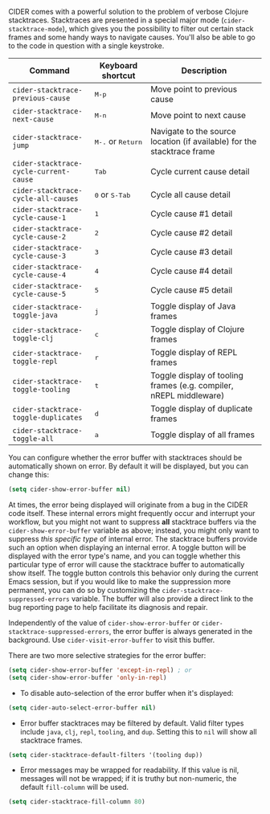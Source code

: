 CIDER comes with a powerful solution to the problem of verbose Clojure
stacktraces.  Stacktraces are presented in a special major mode
(`cider-stacktrace-mode`), which gives you the possibility to filter out certain
stack frames and some handy ways to navigate causes.  You'll also be able to go
to the code in question with a single keystroke.

Command                                | Keyboard shortcut                   | Description
---------------------------------------|-------------------------------------|--------------
`cider-stacktrace-previous-cause`      |<kbd>M-p</kbd>                       | Move point to previous cause
`cider-stacktrace-next-cause`          |<kbd>M-n</kbd>                       | Move point to next cause
`cider-stacktrace-jump`                |<kbd>M-.</kbd> or <kbd>Return</kbd>  | Navigate to the source location (if available) for the stacktrace frame
`cider-stacktrace-cycle-current-cause` |<kbd>Tab</kbd>                       | Cycle current cause detail
`cider-stacktrace-cycle-all-causes`    |<kbd>0</kbd> or <kbd>S-Tab</kbd>     | Cycle all cause detail
`cider-stacktrace-cycle-cause-1`       |<kbd>1</kbd>                         | Cycle cause #1 detail
`cider-stacktrace-cycle-cause-2`       |<kbd>2</kbd>                         | Cycle cause #2 detail
`cider-stacktrace-cycle-cause-3`       |<kbd>3</kbd>                         | Cycle cause #3 detail
`cider-stacktrace-cycle-cause-4`       |<kbd>4</kbd>                         | Cycle cause #4 detail
`cider-stacktrace-cycle-cause-5`       |<kbd>5</kbd>                         | Cycle cause #5 detail
`cider-stacktrace-toggle-java`         |<kbd>j</kbd>                         | Toggle display of Java frames
`cider-stacktrace-toggle-clj`          |<kbd>c</kbd>                         | Toggle display of Clojure frames
`cider-stacktrace-toggle-repl`         |<kbd>r</kbd>                         | Toggle display of REPL frames
`cider-stacktrace-toggle-tooling`      |<kbd>t</kbd>                         | Toggle display of tooling frames (e.g. compiler, nREPL middleware)
`cider-stacktrace-toggle-duplicates`   |<kbd>d</kbd>                         | Toggle display of duplicate frames
`cider-stacktrace-toggle-all`          |<kbd>a</kbd>                         | Toggle display of all frames

You can configure whether the error buffer with stacktraces should be automatically
shown on error. By default it will be displayed, but you can change this:

```el
(setq cider-show-error-buffer nil)
```

At times, the error being displayed will originate from a bug in the
CIDER code itself. These internal errors might frequently occur and
interrupt your workflow, but you might not want to suppress **all**
stacktrace buffers via the `cider-show-error-buffer` variable as
above; instead, you might only want to suppress *this specific type*
of internal error. The stacktrace buffers provide such an option when
displaying an internal error. A toggle button will be displayed with
the error type's name, and you can toggle whether this particular type
of error will cause the stacktrace buffer to automatically show
itself.  The toggle button controls this behavior only during the
current Emacs session, but if you would like to make the suppression
more permanent, you can do so by customizing the
`cider-stacktrace-suppressed-errors` variable.  The buffer will also
provide a direct link to the bug reporting page to help facilitate its
diagnosis and repair.

Independently of the value of `cider-show-error-buffer` or `cider-stacktrace-suppressed-errors`,
the error buffer is always generated in the background. Use `cider-visit-error-buffer` to visit
this buffer.

There are two more selective strategies for the error buffer:

```el
(setq cider-show-error-buffer 'except-in-repl) ; or
(setq cider-show-error-buffer 'only-in-repl)
```

* To disable auto-selection of the error buffer when it's displayed:

```el
(setq cider-auto-select-error-buffer nil)
```

* Error buffer stacktraces may be filtered by default. Valid filter types
include `java`, `clj`, `repl`, `tooling`, and `dup`. Setting this to `nil` will
show all stacktrace frames.

```el
(setq cider-stacktrace-default-filters '(tooling dup))
```

* Error messages may be wrapped for readability. If this value is nil, messages
will not be wrapped; if it is truthy but non-numeric, the default `fill-column`
will be used.

```el
(setq cider-stacktrace-fill-column 80)
```
